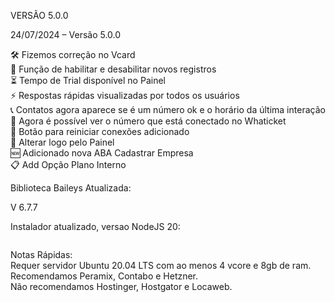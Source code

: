 VERSÃO 5.0.0

24/07/2024 – Versão 5.0.0 

🛠️ Fizemos correção no Vcard </br>
🔄 Função de habilitar e desabilitar novos registros</br>
⏳ Tempo de Trial disponível no Painel</br>
⚡ Respostas rápidas visualizadas por todos os usuários</br>
📞 Contatos agora aparece se é um número ok e o horário da última interação</br>
👀 Agora é possível ver o número que está conectado no Whaticket</br>
🔄 Botão para reiniciar conexões adicionado</br>
🎨 Alterar logo pelo Painel</br>
🆕 Adicionado nova ABA Cadastrar Empresa</br>
📋 Add Opção Plano Interno</br>


Biblioteca Baileys Atualizada:</br>

V 6.7.7

Instalador atualizado, versao NodeJS 20:

```

```
Notas Rápidas: </br>
Requer servidor Ubuntu 20.04 LTS com ao menos 4 vcore e 8gb de ram.</br>
Recomendamos Peramix, Contabo e Hetzner. </br>
Não recomendamos Hostinger, Hostgator e Locaweb.</br>


